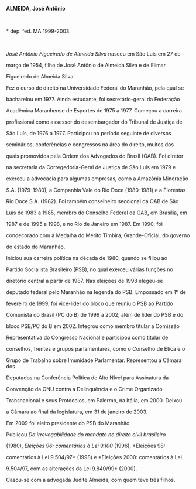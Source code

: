 **ALMEIDA, José Antônio**



 



\* dep. fed. MA 1999-2003.



 



*José Antônio Figueiredo de Almeida Silva* nasceu em São Luís em 27 de

março de 1954, filho de José Antônio de Almeida Silva e de Elimar

Figueiredo de Almeida Silva.



Fez o curso de direito na Universidade Federal do Maranhão, pela qual se

bacharelou em 1977. Ainda estudante, foi secretário-geral da Federação

Acadêmica Maranhense de Esportes de 1975 a 1977. Começou a carreira

profissional como assessor do desembargador do Tribunal de Justiça de

São Luís, de 1976 a 1977. Participou no período seguinte de diversos

seminários, conferências e congressos na área do direito, muitos dos

quais promovidos pela Ordem dos Advogados do Brasil (OAB). Foi diretor

na secretaria da Corregedoria-Geral de Justiça de São Luís em 1979 e

exerceu a advocacia para algumas empresas, como a Amazônia Mineração

S.A. (1979-1980), a Companhia Vale do Rio Doce (1980-1981) e a Florestas

Rio Doce S.A. (1982). Foi também conselheiro seccional da OAB de São

Luís de 1983 a 1985, membro do Conselho Federal da OAB, em Brasília, em

1987 e de 1995 a 1998, e no Rio de Janeiro em 1987. Em 1990, foi

condecorado com a Medalha do Mérito Timbira, Grande-Oficial, do governo

do estado do Maranhão.



Iniciou sua carreira política na década de 1980, quando se filiou ao

Partido Socialista Brasileiro (PSB), no qual exerceu várias funções no

diretório central a partir de 1987. Nas eleições de 1998 elegeu-se

deputado federal pelo Maranhão na legenda do PSB. Empossado em 1º de

fevereiro de 1999, foi vice-líder do bloco que reuniu o PSB ao Partido

Comunista do Brasil (PC do B) de 1999 a 2002, além de líder do PSB e do

bloco PSB/PC do B em 2002. Integrou como membro titular a Comissão

Representativa do Congresso Nacional e participou como titular de

conselhos, frentes e grupos parlamentares, como o Conselho de Ética e o

Grupo de Trabalho sobre Imunidade Parlamentar. Representou a Câmara dos

Deputados na Conferência Política de Alto Nível para Assinatura da

Convenção da ONU contra a Delinquência e o Crime Organizado

Transnacional e seus Protocolos, em Palermo, na Itália, em 2000. Deixou

a Câmara ao final da legislatura, em 31 de janeiro de 2003.



Em 2009 foi eleito presidente do PSB do Maranhão.



Publicou *Da irrevogabilidade do mandato no direito civil brasileiro*

(1980), *Eleições 96: comentários à Lei 9.100* (1996), *Eleições 98:

comentários à Lei 9.504/97* (1998) e *Eleições 2000: comentários à Lei

9.504/97, com as alterações da Lei 9.840/99* (2000).



Casou-se com a advogada Judite Almeida, com quem teve três filhos.



 




